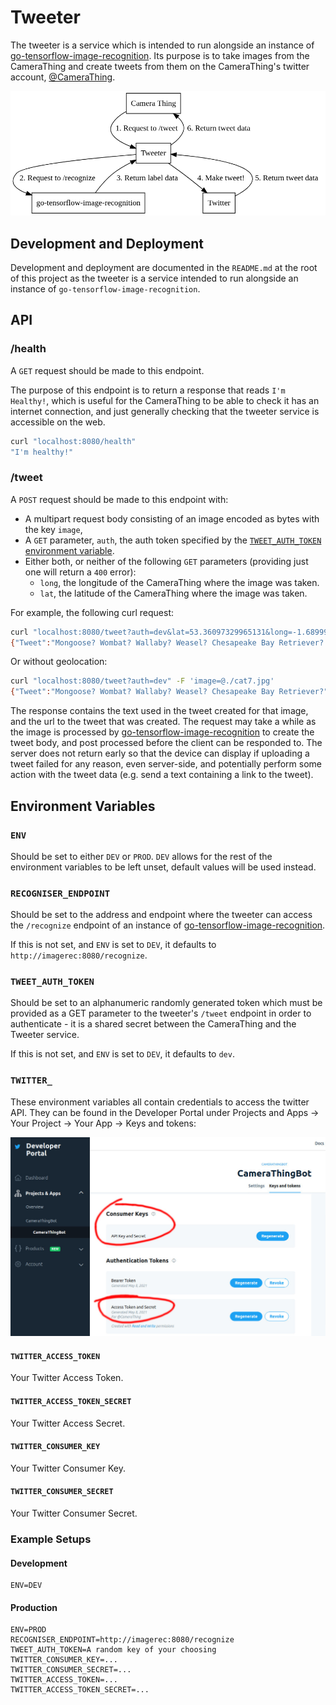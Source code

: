 # Tweeter

The tweeter is a service which is intended to run alongside an instance of [go-tensorflow-image-recognition](https://github.com/tinrab/go-tensorflow-image-recognition/). Its purpose is to take images from the CameraThing and create tweets from them on the CameraThing's twitter account, [@CameraThing](https://twitter.com/CameraThing). 



![Tweeter Flowchart](./docs/imgs/flowchart.png)



## Development and Deployment

Development and deployment are documented in the `README.md` at the root of this project as the tweeter is a service intended to run alongside an instance of `go-tensorflow-image-recognition`.



## API

### /health

A `GET` request should be made to this endpoint.

The purpose of this endpoint is to return a response that reads `I'm Healthy!`, which is useful for the CameraThing to be able to check it has an internet connection, and just generally checking that the tweeter service is accessible on the web.

```bash
curl "localhost:8080/health"
"I'm healthy!"
```



### /tweet

A `POST` request should be made to this endpoint with:

- A multipart request body consisting of an image encoded as bytes with the key `image`,
- A `GET` parameter, `auth`, the auth token specified by the [`TWEET_AUTH_TOKEN` environment variable](#TWEET_AUTH_TOKEN).
- Either both, or neither of the following `GET` parameters (providing just one will return a `400` error):
  - `long`, the longitude of the CameraThing where the image was taken.
  - `lat`, the latitude of the CameraThing where the image was taken.

For example, the following curl request:

```bash
curl "localhost:8080/tweet?auth=dev&lat=53.36097329965131&long=-1.6899902029658576" -F 'image=@./cat7.jpg'
{"Tweet":"Mongoose? Wombat? Wallaby? Weasel? Chesapeake Bay Retriever? (53.36097,-1.68999)","TweetURL":"https://twitter.com/CameraThing/status/1394257828580372480"}
```

Or without geolocation:

```bash
curl "localhost:8080/tweet?auth=dev" -F 'image=@./cat7.jpg'
{"Tweet":"Mongoose? Wombat? Wallaby? Weasel? Chesapeake Bay Retriever?","TweetURL":"https://twitter.com/CameraThing/status/1394258066116390915"}
```

The response contains the text used in the tweet created for that image, and the url to the tweet that was created. The request may take a while as the image is processed by [go-tensorflow-image-recognition](https://github.com/tinrab/go-tensorflow-image-recognition/) to create the tweet body, and post processed before the client can be responded to. The server does not return early so that the device can display if uploading a tweet failed for any reason, even server-side, and potentially perform some action with the tweet data (e.g. send a text containing a link to the tweet).



## Environment Variables

### `ENV`

Should be set to either `DEV` or `PROD`. `DEV` allows for the rest of the environment variables to be left unset, default values will be used instead.



### `RECOGNISER_ENDPOINT`

Should be set to the address and endpoint where the tweeter can access the `/recognize` endpoint of an instance of [go-tensorflow-image-recognition](https://github.com/tinrab/go-tensorflow-image-recognition/).

If this is not set, and `ENV` is set to `DEV`, it defaults to `http://imagerec:8080/recognize`.



### `TWEET_AUTH_TOKEN`

Should be set to an alphanumeric randomly generated token which must be provided as a GET parameter to the tweeter's `/tweet` endpoint in order to authenticate - it is a shared secret between the CameraThing and the Tweeter service.

If this is not set, and `ENV` is set to `DEV`, it defaults to `dev`.



### `TWITTER_`

These environment variables all contain credentials to access the twitter API. They can be found in the Developer Portal under Projects and Apps -> Your Project -> Your App -> Keys and tokens:

![twitter-developer-portal](./docs/imgs/twitter-developer-portal.jpg)

#### `TWITTER_ACCESS_TOKEN`

Your Twitter Access Token.

#### `TWITTER_ACCESS_TOKEN_SECRET`

Your Twitter Access Secret.

#### `TWITTER_CONSUMER_KEY`

Your Twitter Consumer Key.

#### `TWITTER_CONSUMER_SECRET`

Your Twitter Consumer Secret.



### Example Setups

#### Development

```
ENV=DEV
```

#### Production

```
ENV=PROD
RECOGNISER_ENDPOINT=http://imagerec:8080/recognize
TWEET_AUTH_TOKEN=A random key of your choosing
TWITTER_CONSUMER_KEY=...
TWITTER_CONSUMER_SECRET=...
TWITTER_ACCESS_TOKEN=...
TWITTER_ACCESS_TOKEN_SECRET=...
```

